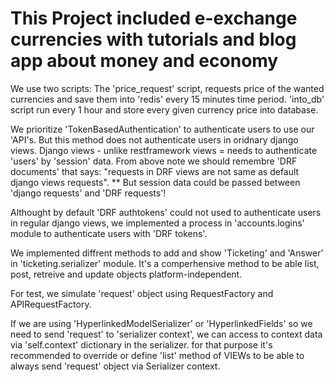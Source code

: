 # This Project included e-exchange currencies with tutorials and blog app about money and economy

We use two scripts: The 'price_request' script, requests price of the wanted currencies and
save them into 'redis' every 15 minutes time period. 'into_db' script run every 1 hour and
store every given currency price into database.

We prioritize 'TokenBasedAuthentication' to authenticate users to use our 'API's. But this method does not
authenticate users in oridnary django views. Django views - unlike restframework views = needs to authenticate
'users' by 'session' data.
From above note we should remembre 'DRF documents' that says: "requests in DRF views are not same as default
django views requests".
** But session data could be passed between 'django requests' and 'DRF requests'!

Althought by default 'DRF authtokens' could not used to authenticate users in regular django views, we implemented
a process in 'accounts.logins' module to authenticate users with 'DRF tokens'.

We implemented diffrent methods to add and show 'Ticketing' and 'Answer' in 'ticketing.serializer' module. It's a comperhensive method to be able list, post, retreive and update objects platform-independent.

For test, we simulate 'request' object using RequestFactory and APIRequestFactory.

If we are using 'HyperlinkedModelSerializer' or 'HyperlinkedFields' so we need to send 'request' to
'serializer context', we can access to context data via 'self.context' dictionary in the serializer.
for that purpose it's recommended to override or define 'list' method of VIEWs to be able to always
send 'request' object via Serializer context.

